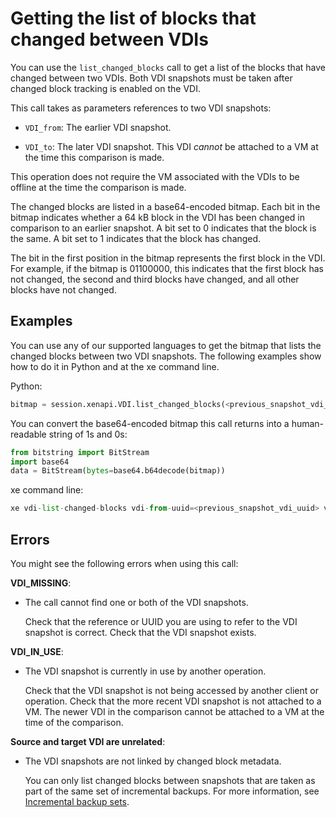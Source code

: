 # Getting the list of blocks that changed between VDIs

You can use the `list_changed_blocks` call to get a list of the blocks that have changed between two VDIs.
Both VDI snapshots must be taken after changed block tracking is enabled on the VDI.

This call takes as parameters references to two VDI snapshots:

-  `VDI_from`: The earlier VDI snapshot.

-  `VDI_to`: The later VDI snapshot. This VDI *cannot* be attached to a VM at the time this comparison is made.

This operation does not require the VM associated with the VDIs to be offline at the time the comparison is made.

The changed blocks are listed in a base64-encoded bitmap.
Each bit in the bitmap indicates whether a 64 kB block in the VDI has been changed in comparison to an earlier snapshot.
A bit set to 0 indicates that the block is the same.
A bit set to 1 indicates that the block has changed.

The bit in the first position in the bitmap represents the first block in the VDI.
For example, if the bitmap is 01100000, this indicates that the first block has not changed, the second and third blocks have changed, and all other blocks have not changed.

## Examples

You can use any of our supported languages to get the bitmap that lists the changed blocks between two VDI snapshots.
The following examples show how to do it in Python and at the xe command line.

Python:

```python
bitmap = session.xenapi.VDI.list_changed_blocks(<previous_snapshot_vdi_ref>, <new_snapshot_vdi_ref>)
```

You can convert the base64-encoded bitmap this call returns into a human-readable string of 1s and 0s:

```python
from bitstring import BitStream
import base64
data = BitStream(bytes=base64.b64decode(bitmap))
```

xe command line:

```python
xe vdi-list-changed-blocks vdi-from-uuid=<previous_snapshot_vdi_uuid> vdi-to-uuid=<new_snapshot_vdi_uuid>
```

## Errors

You might see the following errors when using this call:

**VDI\_MISSING**:

-  The call cannot find one or both of the VDI snapshots.

    Check that the reference or UUID you are using to refer to the VDI snapshot is correct.
    Check that the VDI snapshot exists.

**VDI\_IN\_USE**:

-  The VDI snapshot is currently in use by another operation.

    Check that the VDI snapshot is not being accessed by another client or operation.
    Check that the more recent VDI snapshot is not attached to a VM.
    The newer VDI in the comparison cannot be attached to a VM at the time of the comparison.

**Source and target VDI are unrelated**:

-  The VDI snapshots are not linked by changed block metadata.

    You can only list changed blocks between snapshots that are taken as part of the same set of incremental backups.
    For more information, see [Incremental backup sets](./using-with-vdi.md).